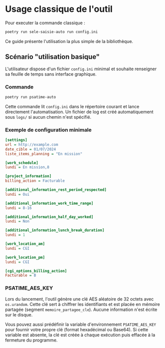 # Usage classique de l'outil

Pour executer la commande classique :
```bash
poetry run sele-saisie-auto run config.ini
```

Ce guide présente l'utilisation la plus simple de la bibliothèque.

## Scénario "utilisation basique"

L'utilisateur dispose d'un fichier `config.ini` minimal et souhaite renseigner sa feuille de temps sans interface graphique.

### Commande

```bash
poetry run psatime-auto
```

Cette commande lit `config.ini` dans le répertoire courant et lance directement l'automatisation. Un fichier de log est créé automatiquement sous `logs/` si aucun chemin n'est spécifié.

### Exemple de configuration minimale

```ini
[settings]
url = http://example.com
date_cible = 01/07/2024
liste_items_planning = "En mission"

[work_schedule]
lundi = En mission,8

[project_information]
billing_action = Facturable

[additional_information_rest_period_respected]
lundi = Oui

[additional_information_work_time_range]
lundi = 8-16

[additional_information_half_day_worked]
lundi = Non

[additional_information_lunch_break_duration]
lundi = 1

[work_location_am]
lundi = CGI

[work_location_pm]
lundi = CGI

[cgi_options_billing_action]
Facturable = B
```

### PSATIME_AES_KEY

Lors du lancement, l'outil génère une clé AES aléatoire de 32 octets avec
``os.urandom``. Cette clé sert à chiffrer les identifiants et est placée en
mémoire partagée (segment ``memoire_partagee_cle``). Aucune information n'est
écrite sur le disque.

Vous pouvez aussi prédéfinir la variable d'environnement ``PSATIME_AES_KEY``
pour fournir votre propre clé (format hexadécimal ou Base64). Si cette variable
est absente, la clé est créée à chaque exécution puis effacée à la fermeture
du programme.
